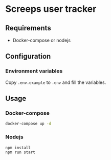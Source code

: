# Screeps user tracker

## Requirements

- Docker-compose or nodejs

## Configuration

### Environment variables

Copy `.env.example` to `.env` and fill the variables.

## Usage

### Docker-compose

```bash
docker-compose up -d
```

### Nodejs

```bash
npm install
npm run start
```